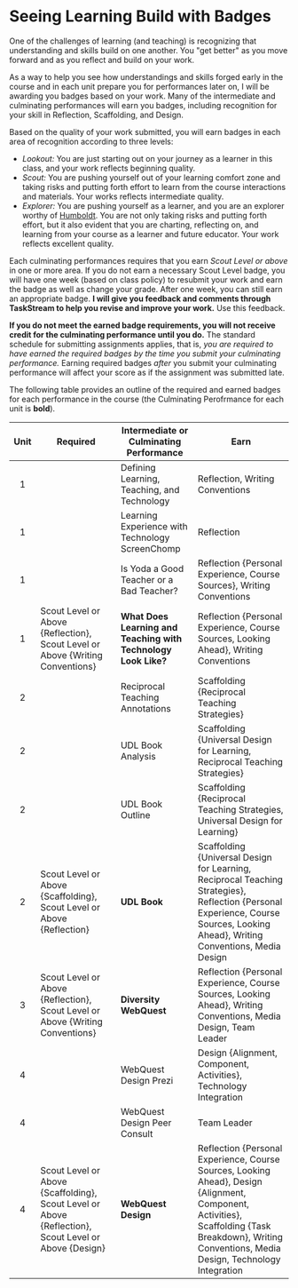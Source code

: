 # Seeing Learning Build with Badges

One of the challenges of learning (and teaching) is recognizing that understanding and skills build on one another. You "get better" as you move forward and as you reflect and build on your work.

As a way to help you see how understandings and skills forged early in the course and in each unit prepare you for performances later on, I will be awarding you badges based on your work. Many of the intermediate and culminating performances will earn you badges, including recognition for your skill in Reflection, Scaffolding, and Design.

Based on the quality of your work submitted, you will earn badges in each area of recognition according to three levels:

* *Lookout:* You are just starting out on your journey as a learner in this class, and your work reflects beginning quality.
* *Scout:* You are pushing yourself out of your learning comfort zone and taking risks and putting forth effort to learn from the course interactions and materials. Your works reflects intermediate quality.
* *Explorer:* You are pushing yourself as a learner, and you are an explorer worthy of [Humboldt](https://en.wikipedia.org/wiki/Alexander_von_Humboldt). You are not only taking risks and putting forth effort, but it also evident that you are charting, reflecting on, and learning from your course as a learner and future educator. Your work reflects excellent quality.

Each culminating performances requires that you earn *Scout Level or above* in one or more area. If you do not earn a necessary Scout Level badge, you will have one week (based on class policy) to resubmit your work and earn the badge as well as change your grade. After one week, you can still earn an appropriate badge. **I will give you feedback and comments through TaskStream to help you revise and improve your work.** Use this feedback.

**If you do not meet the earned badge requirements, you will not receive credit for the culminating performance until you do.** The standard schedule for submitting assignments applies, that is, *you are required to have earned the required badges by the time you submit your culminating performance.* Earning required badges *after* you submit your culminating performance will affect your score as if the assignment was submitted late.

The following table provides an outline of the required and earned badges for each performance in the course (the Culminating Perofrmance for each unit is **bold**).

| Unit  | Required                                                                                             | Intermediate or **Culminating** Performance                    | Earn                                                                                                                                                                                                |
| :---: | ---------------------------------------------------------------------------------------------------- | -------------------------------------------------------------- | --------------------------------------------------------------------------------------------------------------------------------------------------------------------------------------------------- |
| 1     |                                                                                                      | Defining Learning, Teaching, and Technology                    | Reflection, Writing Conventions                                                                                                                                               |
| 1     |                                                                                                      | Learning Experience with Technology ScreenChomp                | Reflection                                                                                                                                                                    |
| 1     |                                                                                                      | Is Yoda a Good Teacher or a Bad Teacher?                       | Reflection {Personal Experience, Course Sources}, Writing Conventions                                                                                                                               |
| 1     | Scout Level or Above {Reflection}, Scout Level or Above {Writing Conventions}                        | **What Does Learning and Teaching with Technology Look Like?** | Reflection {Personal Experience, Course Sources, Looking Ahead}, Writing Conventions                                                                                                                |
| 2     |                                                                                                      | Reciprocal Teaching Annotations                                | Scaffolding {Reciprocal Teaching Strategies}                                                                                                                                                        |
| 2     |                                                                                                      | UDL Book Analysis                                              | Scaffolding {Universal Design for Learning, Reciprocal Teaching Strategies}                                                                                                                         |
| 2     |                                                                                                      | UDL Book Outline                                               | Scaffolding {Reciprocal Teaching Strategies, Universal Design for Learning}                                                                                                                         |
| 2     | Scout Level or Above {Scaffolding}, Scout Level or Above {Reflection}                                | **UDL Book**                                                   | Scaffolding {Universal Design for Learning, Reciprocal Teaching Strategies}, Reflection {Personal Experience, Course Sources, Looking Ahead}, Writing Conventions, Media Design                     |
| 3     | Scout Level or Above {Reflection}, Scout Level or Above {Writing Conventions}                        | **Diversity WebQuest**                                         | Reflection {Personal Experience, Course Sources, Looking Ahead}, Writing Conventions, Media Design, Team Leader                                                                                     |
| 4     |                                                                                                      | WebQuest Design Prezi                                          | Design {Alignment, Component, Activities}, Technology Integration                                                                                                                                   |
| 4     |                                                                                                      | WebQuest Design Peer Consult                                   | Team Leader                                                                                                                                                                                         |
| 4     | Scout Level or Above {Scaffolding}, Scout Level or Above {Reflection}, Scout Level or Above {Design} | **WebQuest Design**                                            | Reflection {Personal Experience, Course Sources, Looking Ahead}, Design {Alignment, Component, Activities}, Scaffolding {Task Breakdown}, Writing Conventions, Media Design, Technology Integration |

